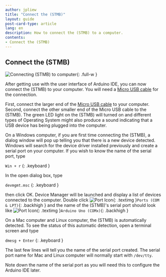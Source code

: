 ```yaml
---
author: jpliew
title: "Connect the (STMB)"
layout: guide
post-card-type: article
lang: en
description: How to connect the (STMB) to a computer.
contents:
- Connect the (STMB) 
---
```


## Connect the (STMB)

![Connecting (STMB) to computer](img/connect_stemtera.svg){: .full-w }

After getting use with the user interface of Arduino IDE, you can now connect the (STMB) to your computer. You will need a [Micro USB cable](https://www.sparkfun.com/products/10215) for the connection. 

First, connect the larger end of the [Micro USB cable](https://www.sparkfun.com/products/10215) to your computer. Second, connect the other smaller end of the Micro USB cable to the (STMB). The green LED light on the (STMB) will turned on and different types of Operating System might also produce a sound indicating that a USB device has being plugged into the computer.

On a Windows computer, if you are first time connecting the (STMB), a dialog window will pop up telling you that there is a new device detected. Windows will search for the device driver installed previously and create a serial port on your computer. If you wish to know the name of the serial port, type

`Win + r`
{: .keyboard }

In the open dialog box, type

`devmgmt.msc`
{: .keyboard }

then click OK. Device Manager will be launched and display a list of devices connected to the computer. Double click ![Port Icon](img/port_icon.svg){: .textimg }` Ports (COM & LPT) `{: .backhigh }  and the name of the (STMB)'s serial port should look like ![Port Icon](img/port_icon.svg){: .textimg }` Arduino Uno (COMx) `{: .backhigh }

On a Mac computer and Linux computer, the (STMB) is automatically detected. To see the status of this automatic detection, open a terminal screen and type 

`dmesg + Enter`
{: .keyboard }

The last few lines will tell you the name of the serial port created. The serial port name for Mac and Linux computer will normally start with `/dev/tty`.

Note down the name of the serial port as you will need this to configure the Arduino IDE later.
